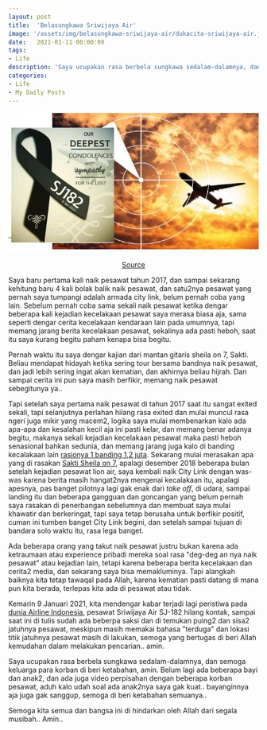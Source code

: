 ```yaml
---
layout: post
title:  'Belasungkawa Sriwijaya Air'
image: '/assets/img/belasungkawa-sriwijaya-air/dukacita-sriwijaya-air.jpeg'
date:   2021-01-11 00:00:00
tags:
- Life
description: 'Saya ucupakan rasa berbela sungkawa sedalam-dalamnya, dan semoga keluarga para korban di beri ketabahan, amin.'
categories:
- Life
- My Daily Posts
---
```


![Dukacita Sriwijaya Air](/assets/img/belasungkawa-sriwijaya-air/sriwijaya-air-duka-cita.jpeg)
<p style="text-align: center;"><a href="https://newsmaker.tribunnews.com/2021/01/10/nama-paulus-ada-di-daftar-penumpang-sriwijaya-air-susah-dihubungi-ternyata-berakhir-naik-kapal">Source</a></p>

Saya baru pertama kali naik pesawat tahun 2017, dan sampai sekarang kehitung baru 4 kali bolak balik naik pesawat, dan satu2nya pesawat yang pernah saya tumpangi adalah armada city link, belum pernah coba yang lain. Sebelum pernah coba sama sekali naik pesawat ketika dengar beberapa kali kejadian kecelakaan pesawat saya merasa biasa aja, sama seperti dengar cerita kecelakaan kendaraan lain pada umumnya, tapi memang jarang berita kecelakaan pesawat, sekalinya ada pasti heboh, saat itu saya kurang begitu paham kenapa bisa begitu.

Pernah waktu itu saya dengar kajian dari mantan gitaris sheila on 7, Sakti. Beliau mendapat hidayah ketika sering tour bersama bandnya naik pesawat, dan jadi lebih sering ingat akan kematian, dan akhirnya beliau hijrah. Dan sampai cerita ini pun saya masih berfikir, memang naik pesawat sebegitunya ya..

Tapi setelah saya pertama naik pesawat di tahun 2017 saat itu sangat exited sekali, tapi selanjutnya perlahan hilang rasa exited dan mulai muncul rasa ngeri juga mikir yang macem2, logika saya mulai membenarkan kalo ada apa-apa dan kesalahan kecil aja ini pasti kelar, dan memang benar adanya begitu, makanya sekali kejadian kecelakaan pesawat maka pasti heboh senasional bahkan sedunia, dan memang jarang juga kalo di banding kecalakaan lain [rasionya 1 banding 1,2 juta](https://www.cnnindonesia.com/gaya-hidup/20141229105939-269-20982/pesawat-masih-jadi-alat-transportasi-paling-aman). Sekarang mulai merasakan apa yang di rasakan [Sakti Sheila on 7](https://www.merdeka.com/peristiwa/kisah-hijrah-salman-al-jugjawy-tinggalkan-sheila-on-7.html), apalagi desember 2018 beberapa bulan setelah kejadian pesawat lion air, saya kembali naik City Link dengan was-was karena berita masih hangat2nya mengenai kecalakaan itu, apalagi apesnya, pas banget pilotnya lagi gak enak dari *take off*, di udara, sampai landing itu dan beberapa gangguan dan goncangan yang belum pernah saya rasakan di penerbangan sebelumnya dan membuat saya mulai khawatir dan berkeringat, tapi saya tetap berusaha untuk berfikir positif, cuman ini tumben banget City Link begini, dan setelah sampai tujuan di bandara solo waktu itu, rasa lega banget.

Ada beberapa orang yang takut naik pesawat justru bukan karena ada ketraumaan atau experience pribadi mereka soal rasa "deg-deg an nya naik pesawat" atau kejadian lain, tetapi karena beberapa berita kecelakaan dan cerita2 media, dan sekarang saya bisa memakluminya. Tapi alangkah baiknya kita tetap tawaqal pada Allah, karena kematian pasti datang di mana pun kita berada, terlepas kita ada di pesawat atau tidak.

Kemarin 9 Januari 2021, kita mendengar kabar terjadi lagi peristiwa pada [dunia Airline Indonesia](https://id.wikipedia.org/wiki/Daftar_kecelakaan_dan_insiden_pesawat_penumpang_di_Indonesia), pesawat Sriwijaya Air SJ-182 hilang kontak, sampai saat ini di tulis sudah ada beberpa saksi dan di temukan puing2 dan sisa2 jatuhnya pesawat, meskipun masih memakai bahasa "terduga" dan lokasi titik jatuhnya pesawat masih di lakukan, semoga yang bertugas di beri Allah kemudahan dalam melakukan pencarian.. amin.

Saya ucupakan rasa berbela sungkawa sedalam-dalamnya, dan semoga keluarga para korban di beri ketabahan, amin. Belum lagi ada beberapa bayi dan anak2, dan ada juga video perpisahan dengan beberapa korban pesawat, aduh kalo udah soal ada anak2nya saya gak kuat.. bayanginnya aja juga gak sanggup, semoga di beri ketabahan semuanya..

Semoga kita semua dan bangsa ini di hindarkan oleh Allah dari segala musibah.. Amin..